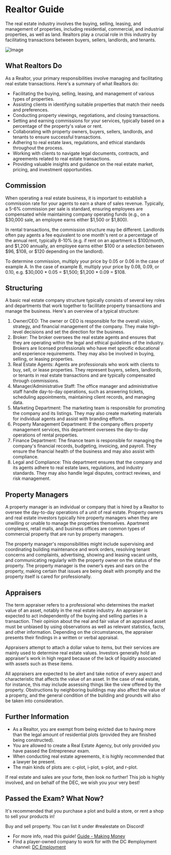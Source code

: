 # Realtor Guide

The real estate industry involves the buying, selling, leasing, and management of properties, including residential, commercial, and industrial properties, as well as land. Realtors play a crucial role in this industry by facilitating transactions between buyers, sellers, landlords, and tenants.

![Image](https://i.imgur.com/BxjKpKo.jpeg)

## What Realtors Do

As a Realtor, your primary responsibilities involve managing and facilitating real estate transactions. Here's a summary of what Realtors do:

- Facilitating the buying, selling, leasing, and management of various types of properties.
- Assisting clients in identifying suitable properties that match their needs and preferences.
- Conducting property viewings, negotiations, and closing transactions.
- Setting and earning commissions for your services, typically based on a percentage of the property's value or rent.
- Collaborating with property owners, buyers, sellers, landlords, and tenants to ensure successful transactions.
- Adhering to real estate laws, regulations, and ethical standards throughout the process.
- Working with clients to navigate legal documents, contracts, and agreements related to real estate transactions.
- Providing valuable insights and guidance on the real estate market, pricing, and investment opportunities.

## Commission

When operating a real estate business, it is important to establish a commission rate for your agents to earn a share of sales revenue. Typically, a 5-6% commission per sale is standard, ensuring employees are compensated while maintaining company operating funds (e.g., on a $30,000 sale, an employee earns either $1,500 or $1,800).

In rental transactions, the commission structure may be different. Landlords often pay agents a fee equivalent to one month's rent or a percentage of the annual rent, typically 8-10% (e.g. if rent on an apartment is $100/month, and $1,200 annually, an employee earns either $100 or a selection between $96, $108, or $120 depending on the landlord).

To determine commission, multiply your price by 0.05 or 0.06 in the case of example A. In the case of example B, multiply your price by 0.08, 0.09, or 0.10, e.g. $30,000 * 0.05 = $1,500; $1,200 * 0.09 = $108.

## Structuring

A basic real estate company structure typically consists of several key roles and departments that work together to facilitate property transactions and manage the business. Here's an overview of a typical structure:

1. Owner/CEO: The owner or CEO is responsible for the overall vision, strategy, and financial management of the company. They make high-level decisions and set the direction for the business.
2. Broker: The broker oversees the real estate agents and ensures that they are operating within the legal and ethical guidelines of the industry. Brokers are licensed professionals who have met specific educational and experience requirements. They may also be involved in buying, selling, or leasing properties.
3. Real Estate Agents: Agents are professionals who work with clients to buy, sell, or lease properties. They represent buyers, sellers, landlords, or tenants in real estate transactions and are typically compensated through commissions.
4. Manager/Administrative Staff: The office manager and administrative staff handle day-to-day operations, such as answering tickets, scheduling appointments, maintaining client records, and managing data.
5. Marketing Department: The marketing team is responsible for promoting the company and its listings. They may also create marketing materials for individual agents and assist with branding efforts.
6. Property Management Department: If the company offers property management services, this department oversees the day-to-day operations of rental properties.
7. Finance Department: The finance team is responsible for managing the company's financial records, budgeting, invoicing, and payroll. They ensure the financial health of the business and may also assist with compliance.
8. Legal and Compliance: This department ensures that the company and its agents adhere to real estate laws, regulations, and industry standards. They may also handle legal disputes, contract reviews, and risk management.

## Property Managers

A property manager is an individual or company that is hired by a Realtor to oversee the day-to-day operations of a unit of real estate. Property owners and real estate investors typically hire property managers when they are unwilling or unable to manage the properties themselves. Apartment complexes, retail malls, and business offices are common types of commercial property that are run by property managers.

The property manager's responsibilities might include supervising and coordinating building maintenance and work orders, resolving tenant concerns and complaints, advertising, showing and leasing vacant units, and communicating regularly with the property owner on the status of the property. The property manager is the owner’s eyes and ears on the property, making certain that issues are being dealt with promptly and the property itself is cared for professionally.

## Appraisers

The term appraiser refers to a professional who determines the market value of an asset, notably in the real estate industry. An appraiser is expected to act independently of the buying and selling parties in a transaction. Their opinion about the real and fair value of an appraised asset must be unbiased by using observations as well as relevant statistics, facts, and other information. Depending on the circumstances, the appraiser presents their findings in a written or verbal appraisal.

Appraisers attempt to attach a dollar value to items, but their services are mainly used to determine real estate values. Investors generally hold an appraiser's work in high regard because of the lack of liquidity associated with assets such as these items.

All appraisers are expected to be alert and take notice of every aspect and characteristic that affects the value of an asset. In the case of real estate, for instance, this may include assessing things like the view offered by the property. Obstructions by neighboring buildings may also affect the value of a property, and the general condition of the building and grounds will also be taken into consideration.

## Further Information

- As a Realtor, you are exempt from being evicted due to having more than the legal amount of residential plots (provided they are finished being constructed).
- You are allowed to create a Real Estate Agency, but only provided you have passed the Entrepreneur exam.
- When conducting real estate agreements, it is highly recommended that a lawyer be present.
- The main kinds of plots are: c-plot, i-plot, s-plot, and r-plot.

If real estate and sales are your forte, then look no further! This job is highly involved, and on behalf of the DEC, we wish you your very best!

## Passed the Exam? What Now?

It's recommended that you purchase a plot and build a store, or rent a shop to sell your products in!

Buy and sell property. You can list it under #realestate on Discord!

- For more info, read this guide! [Guide - Making Money](https://wiki.democracycraft.net/government/money/)
- Find a player-owned company to work for with the DC #employment channel: [DC Employment](https://discord.gg/democracy)
